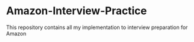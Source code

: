 # Amazon-Interview-Practice
This repository contains all my implementation to interview preparation for Amazon
